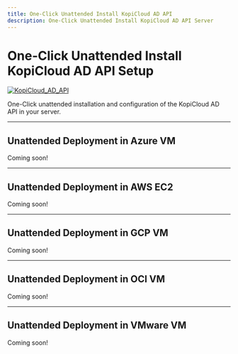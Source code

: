 ```yaml
---
title: One-Click Unattended Install KopiCloud AD API
description: One-Click Unattended Install KopiCloud AD API Server
---
```


# One-Click Unattended Install KopiCloud AD API Setup
[![KopiCloud_AD_API](https://img.shields.io/badge/kopiCloud_ad-v1.0+-blueviolet.svg)](https://www.kopicloud-ad-api.com)

One-Click unattended installation and configuration of the KopiCloud AD API in your server.

----

## Unattended Deployment in Azure VM

Coming soon!

----

## Unattended Deployment in AWS EC2

Coming soon!

----

## Unattended Deployment in GCP VM

Coming soon!

----

## Unattended Deployment in OCI VM

Coming soon!

----

## Unattended Deployment in VMware VM

Coming soon!
